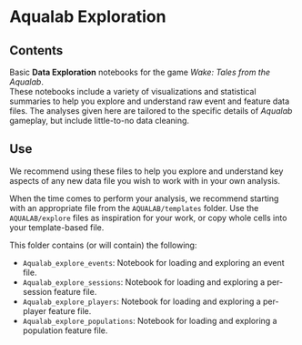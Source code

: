 # Aqualab Exploration

## Contents

Basic **Data Exploration** notebooks for the game _Wake: Tales from the Aqualab_.  
These notebooks include a variety of visualizations and statistical summaries to help you explore and understand raw event and feature data files.
The analyses given here are tailored to the specific details of _Aqualab_ gameplay, but include little-to-no data cleaning.  

## Use

We recommend using these files to help you explore and understand key aspects of any new data file you wish to work with in your own analysis.

When the time comes to perform your analysis, we recommend starting with an appropriate file from the `AQUALAB/templates` folder.
Use the `AQUALAB/explore` files as inspiration for your work, or copy whole cells into your template-based file.

This folder contains (or will contain) the following:

- `Aqualab_explore_events`: Notebook for loading and exploring an event file.
- `Aqualab_explore_sessions`: Notebook for loading and exploring a per-session feature file.
- `Aqualab_explore_players`: Notebook for loading and exploring a per-player feature file.
- `Aqualab_explore_populations`: Notebook for loading and exploring a population feature file.
